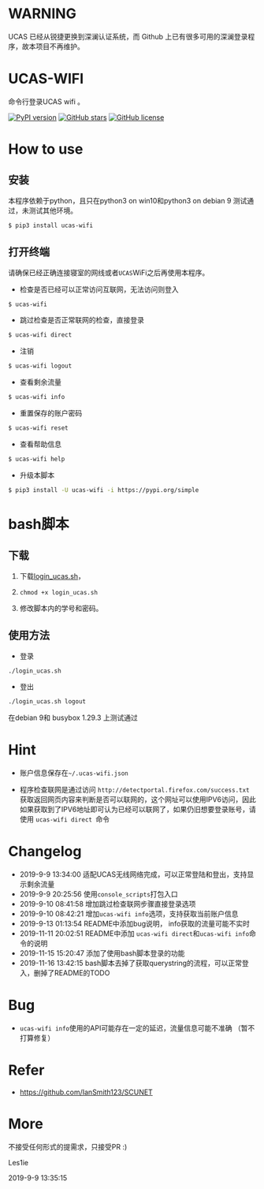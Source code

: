 # WARNING
UCAS 已经从锐捷更换到深澜认证系统，而 Github 上已有很多可用的深澜登录程序，故本项目不再维护。

# UCAS-WIFI
命令行登录UCAS wifi 。

[![PyPI version](https://img.shields.io/pypi/v/ucas-wifi.svg)](https://github.com/IanSmith123/ucas-wifi) [![GitHub stars](https://img.shields.io/github/stars/IanSmith123/ucas-wifi.svg)](https://github.com/IanSmith123/ucas-wifi/stargazers) [![GitHub license](https://img.shields.io/github/license/IanSmith123/ucas-wifi)](https://github.com/IanSmith123/ucas-wifi/blob/master/License)

# How to use

## 安装
本程序依赖于python，且只在python3 on win10和python3 on debian 9 测试通过，未测试其他环境。
```bash
$ pip3 install ucas-wifi
```

## 打开终端
请确保已经正确连接寝室的网线或者`UCAS`WiFi之后再使用本程序。

- 检查是否已经可以正常访问互联网，无法访问则登入
```bash
$ ucas-wifi
```

- 跳过检查是否正常联网的检查，直接登录
```bash 
$ ucas-wifi direct
```

- 注销
```bash
$ ucas-wifi logout
```

- 查看剩余流量
```bash
$ ucas-wifi info
```

- 重置保存的账户密码

```bash
$ ucas-wifi reset
```

- 查看帮助信息

```bash
$ ucas-wifi help
```

- 升级本脚本
```bash
$ pip3 install -U ucas-wifi -i https://pypi.org/simple
```

# bash脚本
## 下载
1. 下载[login_ucas.sh](https://github.com/IanSmith123/ucas-wifi/raw/master/login_ucas.sh)，

2. `chmod +x login_ucas.sh`

3. 修改脚本内的学号和密码。

## 使用方法

- 登录

```bash
./login_ucas.sh
```

- 登出

```bash
./login_ucas.sh logout
```
在debian 9和 busybox 1.29.3 上测试通过
    

# Hint

- 账户信息保存在`~/.ucas-wifi.json`

- 程序检查联网是通过访问  `http://detectportal.firefox.com/success.txt` 获取返回网页内容来判断是否可以联网的，这个网址可以使用IPV6访问，因此如果获取到了IPV6地址即可认为已经可以联网了，如果仍旧想要登录账号，请使用 `ucas-wifi direct `命令

  

# Changelog
- 2019-9-9 13:34:00 适配UCAS无线网络完成，可以正常登陆和登出，支持显示剩余流量
- 2019-9-9 20:25:56 使用`console_scripts`打包入口
- 2019-9-10 08:41:58 增加跳过检查联网步骤直接登录选项
- 2019-9-10 08:42:21 增加`ucas-wifi info`选项，支持获取当前账户信息
- 2019-9-13 01:13:54  README中添加bug说明， info获取的流量可能不实时
- 2019-11-11 20:02:51 README中添加 `ucas-wifi direct`和`ucas-wifi info`命令的说明
- 2019-11-15 15:20:47 添加了使用bash脚本登录的功能
- 2019-11-16 13:42:15  bash脚本去掉了获取querystring的流程，可以正常登入，删掉了README的TODO

# Bug

- `ucas-wifi info`使用的API可能存在一定的延迟，流量信息可能不准确 （暂不打算修复）


# Refer

- https://github.com/IanSmith123/SCUNET


# More

不接受任何形式的提需求，只接受PR :)

Les1ie

2019-9-9 13:35:15

